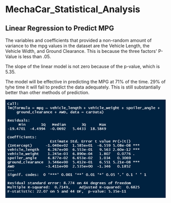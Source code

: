 # MechaCar_Statistical_Analysis

## Linear Regression to Predict MPG
  The variables and coefficients that provided a non-random amount of variance to the mpg values in the dataset are  the Vehicle Length, the Vehicle Width, and Ground Clearance. This is because the three factors' P-Value is less than .05.
  
  The slope of the linear model is not zero because of the p-value, which is 5.35.
  
  The model will be effective in predicting the MPG at 71% of the time. 29% of tyhe time it will fail to predict the data adequately. This is still substantially better than other methods of prediction.
  
![Statistical Analysis](https://github.com/tlin41390/MechaCar_Statistical_Analysis/blob/main/StatisticsPhotos/statistcalAnalysis.png)

